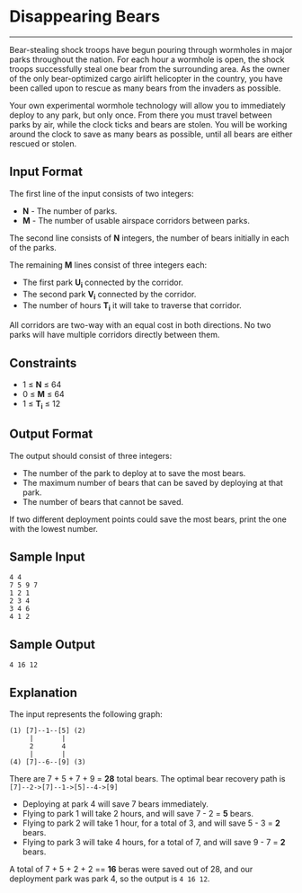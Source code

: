 # Disappearing Bears

---

Bear-stealing shock troops have begun pouring through wormholes in major parks throughout the nation. For each hour a wormhole is open, the shock troops successfully steal one bear from the surrounding area. As the owner of the only bear-optimized cargo airlift helicopter in the country, you have been called upon to rescue as many bears from the invaders as possible.

Your own experimental wormhole technology will allow you to immediately deploy to any park, but only once. From there you must travel between parks by air, while the clock ticks and bears are stolen. You will be working around the clock to save as many bears as possible, until all bears are either rescued or stolen.

## Input Format

The first line of the input consists of two integers:

* **N** - The number of parks.
* **M** - The number of usable airspace corridors between parks.

The second line consists of **N** integers, the number of bears initially in each of the parks.

The remaining **M** lines consist of three integers each:

* The first park **U<sub>i</sub>** connected by the corridor.
* The second park **V<sub>i</sub>** connected by the corridor.
* The number of hours **T<sub>i</sub>** it will take to traverse that corridor.

All corridors are two-way with an equal cost in both directions. No two parks will have multiple corridors directly between them.

## Constraints

* 1 ≤ **N** ≤ 64
* 0 ≤ **M** ≤ 64
* 1 ≤ **T<sub>i</sub>** ≤ 12

## Output Format

The output should consist of three integers:

* The number of the park to deploy at to save the most bears.
* The maximum number of bears that can be saved by deploying at that park.
* The number of bears that cannot be saved.

If two different deployment points could save the most bears, print the one with the lowest number.

## Sample Input

```
4 4
7 5 9 7
1 2 1
2 3 4
3 4 6
4 1 2
```

## Sample Output

```
4 16 12
```

## Explanation

The input represents the following graph:

```
(1) [7]--1--[5] (2)
     |       |
     2       4
     |       |
(4) [7]--6--[9] (3)
```

There are 7 + 5 + 7 + 9 = **28** total bears. The optimal bear recovery path is `[7]--2->[7]--1->[5]--4->[9]`

* Deploying at park 4 will save 7 bears immediately.
* Flying to park 1 will take 2 hours, and will save 7 - 2 = **5** bears.
* Flying to park 2 will take 1 hour, for a total of 3, and will save 5 - 3 = **2** bears.
* Flying to park 3 will take 4 hours, for a total of 7, and will save 9 - 7 = **2** bears.

A total of 7 + 5 + 2 + 2 == **16** beras were saved out of 28, and our deployment park was park 4, so the output is `4 16 12`.

